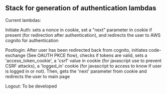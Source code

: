 ## Stack for generation of authentication lambdas

Current lambdas:

Initiate Auth: sets a nonce in cookie, set a "next" parameter in cookie if present (for redirection after authentication), and redirects the user to AWS cognito for authentication

Postlogin: After user has been redirected back from cognito, initiates code-exchange (See OAUTH PKCE flow), checks if tokens are valid, sets a 'access_token_cookie', a 'csrf' value in cookie (for javascript use to prevent CSRF attacks), a 'logged_in' cookie (for javascript to access to know if user is logged in or not). Then, gets the 'next' parameter from cookie and redirects the user to main page

Logout: To be developed
